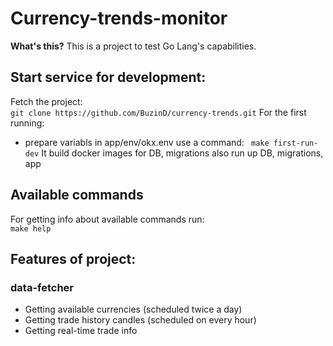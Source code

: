 # Currency-trends-monitor
**What's this?** This is a project to test Go Lang's capabilities.


## Start service for development:
Fetch the project: <br> ``` git clone https://github.com/BuzinD/currency-trends.git ```
For the first running: 
- prepare variabls in app/env/okx.env
use a command: ` make first-run-dev` It build docker images for DB, migrations also run up DB, migrations, app

## Available commands
For getting info about available commands run: <br>
`make help`

## Features of project:
### data-fetcher
- Getting available currencies (scheduled twice a day)
- Getting trade history candles (scheduled on every hour)
- Getting real-time trade info